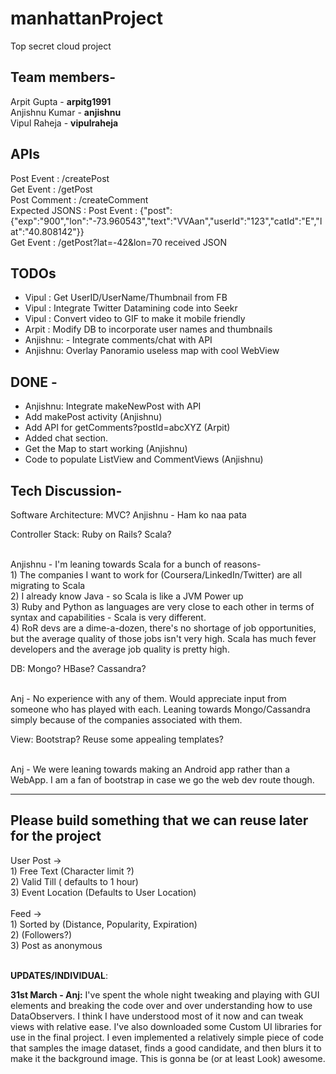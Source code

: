 manhattanProject
================

Top secret cloud project

Team members-
----------------

Arpit Gupta - <b>arpitg1991</b>
<br>
Anjishnu Kumar - <b>anjishnu</b>
<br>
Vipul Raheja - <b>vipulraheja</b>


<b>APIs</b>
------------------------
Post Event : /createPost
<br>
Get Event : /getPost
<br>
Post Comment : /createComment
<br>
Expected JSONS : Post Event : {"post":{"exp":"900","lon":"-73.960543","text":"VVAan","userId":"123","catId":"E","lat":"40.808142"}}
<br>
Get Event : /getPost?lat=-42&lon=70 received JSON 
<br>

<b>TODOs</b>
------------------------
- Vipul : Get UserID/UserName/Thumbnail from FB
- Vipul : Integrate Twitter Datamining code into Seekr
- Vipul : Convert video to GIF to make it mobile friendly
- Arpit : Modify DB to incorporate user names and thumbnails
- Anjishnu: - Integrate comments/chat with API
- Anjishnu: Overlay Panoramio useless map with cool WebView

DONE -
--------------
- Anjishnu: Integrate makeNewPost with API
- Add makePost activity (Anjishnu) 
- Add API for getComments?postId=abcXYZ (Arpit)
- Added chat section.
- Get the Map to start working (Anjishnu)
- Code to populate ListView and CommentViews (Anjishnu)

Tech Discussion-
-----------------------
Software Architecture:
MVC?
Anjishnu - Ham ko naa pata

Controller Stack:
Ruby on Rails?
Scala?

<br>
Anjishnu - I'm leaning towards Scala for a bunch of reasons-
<br>1) The companies I want to work for (Coursera/LinkedIn/Twitter) are all migrating to Scala
<br>2) I already know Java - so Scala is like a JVM Power up
<br>3) Ruby and Python as languages are very close to each other in terms of syntax and capabilities - Scala is very different. 
<br>4) RoR devs are a dime-a-dozen, there's no shortage of job opportunities, but the average quality of those jobs isn't very high. Scala has much fever developers and the average job quality is pretty high.


DB:
Mongo?
HBase?
Cassandra?

<br>Anj - No experience with any of them. Would appreciate input from someone who has played with each. Leaning towards Mongo/Cassandra simply because of the companies associated with them.

View:
Bootstrap?
Reuse some appealing templates?

<br>Anj - We were leaning towards making an Android app rather than a WebApp. I am a fan of bootstrap in case we go the web dev route though.

---------------------
Please build something that we can reuse later for the project
-----------------------------------------------------------------

User Post ->
<br>1) Free Text (Character limit ?)
<br>2) Valid Till ( defaults to 1 hour) 
<br>3) Event Location (Defaults to User Location)
<br><br>
Feed -> 
<br>1) Sorted by (Distance, Popularity, Expiration)
<br>2) (Followers?)
<br>3) Post as anonymous 

<br>
<b>UPDATES/INDIVIDUAL</b>:

<b>31st March - Anj:</b> I've spent the whole night tweaking and playing with GUI elements and breaking the code over and over understanding how to use DataObservers. I think I have understood most of it now and can tweak views with relative ease. I've also downloaded some Custom UI libraries for use in the final project. I even implemented a relatively simple piece of code that samples the image dataset, finds a good candidate, and then blurs it to make it the background image. This is gonna be (or at least Look) awesome.
<br>


